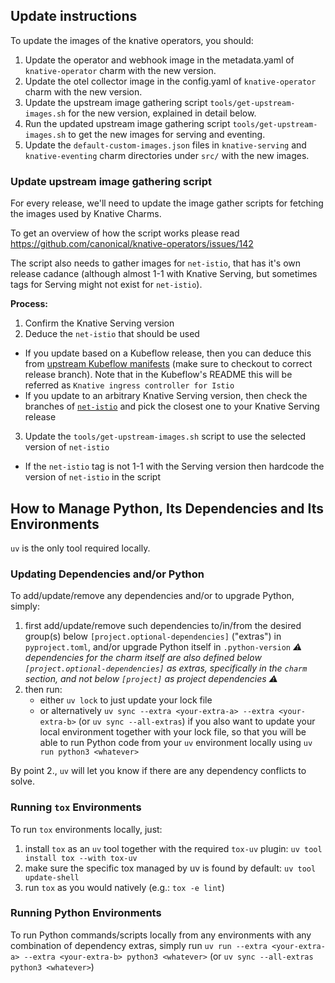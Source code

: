 ## Update instructions
To update the images of the knative operators, you should:
1. Update the operator and webhook image in the metadata.yaml of `knative-operator` charm with the new version.
2. Update the otel collector image in the config.yaml of `knative-operator` charm with the new version.
3. Update the upstream image gathering script `tools/get-upstream-images.sh` for the new version, explained in detail below.
4. Run the updated upstream image gathering script `tools/get-upstream-images.sh` to get the new images for serving and eventing.
5. Update the `default-custom-images.json` files in `knative-serving` and `knative-eventing` charm directories under `src/` with the new images.

### Update upstream image gathering script

For every release, we'll need to update the image gather scripts for fetching the images used by Knative Charms.

To get an overview of how the script works please read https://github.com/canonical/knative-operators/issues/142

The script also needs to gather images for `net-istio`, that has it's own release cadance (although almost 1-1 with Knative Serving, but sometimes tags for Serving might not exist for `net-istio`).

**Process:**
1. Confirm the Knative Serving version
2. Deduce the `net-istio` that should be used
  * If you update based on a Kubeflow release, then you can deduce this from [upstream Kubeflow manifests](https://github.com/kubeflow/manifests/blob/v1.9-branch/common/knative/README.md?plain=1#L8) (make sure to checkout to correct release branch). Note that in the Kubeflow's README this will be referred as `Knative ingress controller for Istio`
  * If you update to an arbitrary Knative Serving version, then check the branches of [`net-istio`](https://github.com/knative-extensions/net-istio/tags) and pick the closest one to your Knative Serving release
3. Update the `tools/get-upstream-images.sh` script to use the selected version of `net-istio`
  * If the `net-istio` tag is not 1-1 with the Serving version then hardcode the version of `net-istio` in the script


## How to Manage Python, Its Dependencies and Its Environments

`uv` is the only tool required locally.

### Updating Dependencies and/or Python

To add/update/remove any dependencies and/or to upgrade Python, simply:
1. first add/update/remove such dependencies to/in/from the desired group(s) below `[project.optional-dependencies]` ("extras") in `pyproject.toml`, and/or upgrade Python itself in `.python-version`
  _⚠️ dependencies for the charm itself are also defined below `[project.optional-dependencies]` as extras, specifically in the `charm` section, and not below `[project]` as project dependencies ⚠️_
2. then run:
    - either `uv lock` to just update your lock file
    - or alternatively `uv sync --extra <your-extra-a> --extra <your-extra-b>` (or `uv sync --all-extras`) if you also want to update your local environment together with your lock file, so that you will be able to run Python code from your `uv` environment locally using `uv run python3 <whatever>`

By point 2., `uv` will let you know if there are any dependency conflicts to solve.

### Running `tox` Environments

To run `tox` environments locally, just:
1. install `tox` as an `uv` tool together with the required `tox-uv` plugin: `uv tool install tox --with tox-uv`
2. make sure the specific tox managed by uv is found by default: `uv tool update-shell`
3. run `tox` as you would natively (e.g.: `tox -e lint`)

### Running Python Environments

To run Python commands/scripts locally from any environments with any combination of dependency extras, simply run `uv run --extra <your-extra-a> --extra <your-extra-b> python3 <whatever>` (or `uv sync --all-extras python3 <whatever>`)
